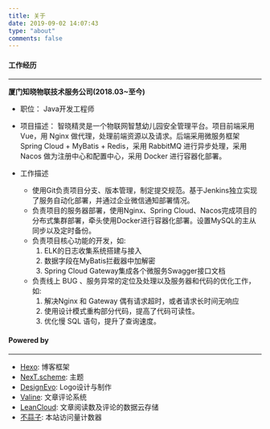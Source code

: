 ```yaml
---
title: 关于
date: 2019-09-02 14:07:43
type: "about"
comments: false
---
```

 
#### 工作经历
---
**厦门知晓物联技术服务公司(2018.03~至今)**

- 职位： Java开发工程师
- 项目描述：
  智晓精灵是一个物联网智慧幼儿园安全管理平台。项目前端采用 Vue，用 Nginx 做代理，处理前端资源以及请求。后端采用微服务框架 Spring Cloud + MyBatis + Redis，采用 RabbitMQ 进行异步处理，采用 Nacos 做为注册中心和配置中心，采用 Docker 进行容器化部署。

- 工作描述
  - 使用Git负责项目分支、版本管理，制定提交规范。基于Jenkins独立实现了服务自动化部署，并通过企业微信通知部署情况。
  - 负责项目的服务器部署，使用Nginx、Spring Cloud、Nacos完成项目的分布式集群部署，牵头使用Docker进行容器化部署。设置MySQL的主从同步以及定时备份。
  - 负责项目核心功能的开发，如:
    1. ELK的日志收集系统搭建与接入
    2. 数据字段在MyBatis拦截器中加解密
    3. Spring Cloud Gateway集成各个微服务Swagger接口文档
  - 负责线上 BUG 、服务异常的定位及处理以及服务器和代码的优化工作，如:
    1. 解决Nginx 和 Gateway 偶有请求超时，或者请求长时间无响应
    2. 使用设计模式重构部分代码，提高了代码可读性。
    3. 优化慢 SQL 语句，提升了查询速度。



#### Powered by
---
- [Hexo](https://hexo.io): 博客框架
- [NexT.scheme](https://theme-next.org): 主题
- [DesignEvo](https://www.designevo.com/cn/logo-maker): Logo设计与制作
- [Valine](https://valine.js.org): 文章评论系统
- [LeanCloud](https://leancloud.cn): 文章阅读数及评论的数据云存储
- [不蒜子](https://busuanzi.ibruce.info/): 本站访问量计数器